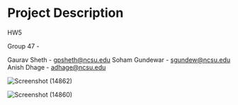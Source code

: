 # Project Description

HW5

Group 47 - 

Gaurav Sheth - gpsheth@ncsu.edu
Soham Gundewar - sgundew@ncsu.edu
Anish Dhage - adhage@ncsu.edu

![Screenshot (14862)](https://github.com/user-attachments/assets/fca5290b-48e5-4333-a4a5-c86c683e84dd)

![Screenshot (14860)](https://github.com/user-attachments/assets/7c655b75-3865-49f1-8718-af76164b1d18)

